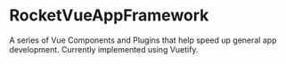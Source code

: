 # RocketVueAppFramework
A series of Vue Components and Plugins that help speed up general app development. Currently implemented using Vuetify.
